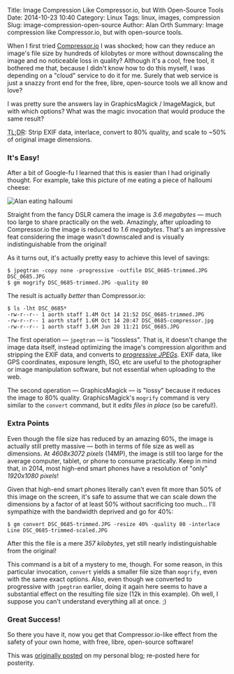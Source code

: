 Title: Image Compression Like Compressor.io, but With Open-Source Tools
Date: 2014-10-23 10:40
Category: Linux
Tags: linux, images, compression
Slug: image-compression-open-source
Author: Alan Orth
Summary: Image compression like Compressor.io, but with open-source tools.

When I first tried [Compressor.io](https://compressor.io) I was shocked; how can they reduce an image's file size by hundreds of kilobytes or more without downscaling the image and no noticeable loss in quality? Although it's a cool, free tool, it bothered me that, because I didn't know how to do this myself, I was depending on a "cloud" service to do it for me. Surely that web service is just a snazzy front end for the free, libre, open-source tools we all know and love?

I was pretty sure the answers lay in GraphicsMagick / ImageMagick, but with which options? What was the magic invocation that would produce the same result?

<abbr title="Too long; didn't read">TL;DR</abbr>: Strip EXIF data, interlace, convert to 80% quality, and scale to ~50% of original image dimensions.

### It's Easy!

After a bit of Google-fu I learned that this is easier than I had originally thought. For example, take this picture of me eating a piece of halloumi cheese:

![Alan eating halloumi]({filename}/images/image-compression-open-source/alan-halloumi.jpg "Alan eating halloumi")

Straight from the fancy DSLR camera the image is _3.6 megabytes_ — much too large to share practically on the web. Amazingly, after uploading to Compressor.io the image is reduced to _1.6 megabytes_. That's an impressive feat considering the image wasn't downscaled and is visually indistinguishable from the original!

As it turns out, it's actually pretty easy to achieve this level of savings:

    $ jpegtran -copy none -progressive -outfile DSC_0685-trimmed.JPG DSC_0685.JPG
    $ gm mogrify DSC_0685-trimmed.JPG -quality 80

The result is actually _better_ than Compressor.io:

    $ ls -lht DSC_0685*
    -rw-r--r-- 1 aorth staff 1.4M Oct 14 21:52 DSC_0685-trimmed.JPG
    -rw-r--r-- 1 aorth staff 1.6M Oct 14 20:47 DSC_0685-compressor.jpg
    -rw-r--r-- 1 aorth staff 3.6M Jun 28 11:21 DSC_0685.JPG

The first operation — `jpegtran` — is "lossless". That is, it doesn't change the image data itself, instead optimizing the image's compression algorithm and stripping the EXIF data, and converts to _[progressive JPEGs](http://www.bookofspeed.com/chapter5.html)_. EXIF data, like GPS coordinates, exposure length, ISO, etc are useful to the photographer or image manipulation software, but not essential when uploading to the web.

The second operation — GraphicsMagick — is "lossy" because it reduces the image to 80% quality. GraphicsMagick's `mogrify` command is very similar to the `convert` command, but it _edits files in place_ (so be careful!).

### Extra Points

Even though the file size has reduced by an amazing 60%, the image is actually still pretty massive — both in terms of file size as well as dimensions.  At _4608x3072 pixels_ (14MP), the image is still too large for the average computer, tablet, or phone to consume practically.  Keep in mind that, in 2014, most high-end smart phones have a resolution of "only" _1920x1080 pixels_!

Given that high-end smart phones literally can't even fit more than 50% of this image on the screen, it's safe to assume that we can scale down the dimensions by a factor of at least 50% without sacrificing too much... I'll sympathize with the bandwidth deprived and go for 40%:

    $ gm convert DSC_0685-trimmed.JPG -resize 40% -quality 80 -interlace Line DSC_0685-trimmed-scaled.JPG

After this the file is a mere _357 kilobytes_, yet still nearly indistinguishable from the original!

This command is a bit of a mystery to me, though. For some reason, in this particular invocation, `convert` yields a smaller file size than `mogrify`, even with the same exact options. Also, even though we converted to progressive with `jpegtran` earlier, doing it again here seems to have a substantial effect on the resulting file size (12k in this example). Oh well, I suppose you can't understand everything all at once. ;)

### Great Success!

So there you have it, now you get that Compressor.io-like effect from the safety of your own home, with free, libre, open-source software!

This was [originally posted](https://mjanja.ch/2014/10/image-compression-like-compressor-io-but-with-open-source-tools/) on my personal blog; re-posted here for posterity.
